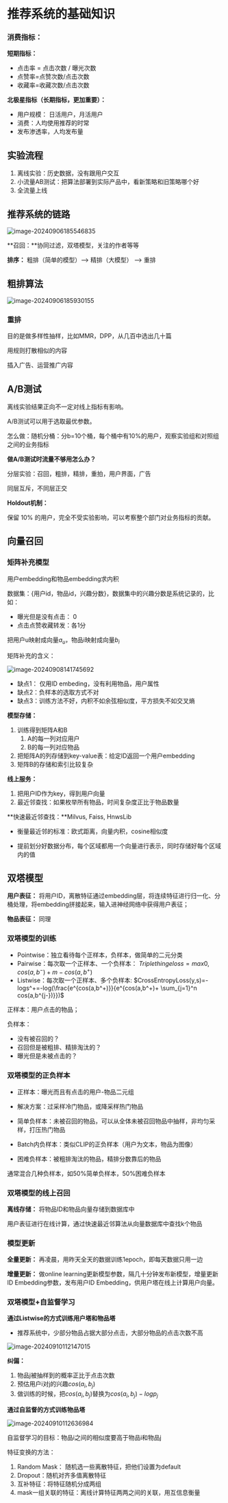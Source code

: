 # 推荐系统的基础知识

### 消费指标：

**短期指标：**

- 点击率 = 点击次数 / 曝光次数
- 点赞率=点赞次数/点击次数
- 收藏率=收藏次数/点击次数

**北极星指标（长期指标，更加重要）：**

- 用户规模： 日活用户，月活用户
- 消费：人均使用推荐的时常
- 发布渗透率，人均发布量



## 实验流程

1. 离线实验：历史数据，没有跟用户交互
2. 小流量AB测试：把算法部署到实际产品中，看新策略和旧策略哪个好
3. 全流量上线



## 推荐系统的链路

![image-20240906185546835](assets/image-20240906185546835-1725620149553-1.png)

**召回：**协同过滤，双塔模型，关注的作者等等

**排序：** 粗排（简单的模型）--> 精排（大模型） --> 重排



## 粗排算法

![image-20240906185930155](assets/image-20240906185930155-1725620385388-3.png)

### 重排

目的是做多样性抽样，比如MMR，DPP，从几百中选出几十篇

用规则打散相似的内容

插入广告、运营推广内容



## A/B测试

离线实验结果正向不一定对线上指标有影响。

A/B测试可以用于选取最优参数。

怎么做：随机分桶：分b=10个桶，每个桶中有10%的用户，观察实验组和对照组之间的业务指标

**做A/B测试时流量不够用怎么办？**

分层实验：召回，粗排，精排，重拍，用户界面，广告

同层互斥，不同层正交

**Holdout机制：**

保留 10% 的⽤户，完全不受实验影响，可以考察整个部门对业务指标的贡献。



## 向量召回

### 矩阵补充模型

用户embedding和物品embedding求内积

数据集：{用户id，物品id，兴趣分数}，数据集中的兴趣分数是系统记录的，比如：

- 曝光但是没有点击： 0
- 点击点赞收藏转发：各1分

把用户u映射成向量$a_u$，物品i映射成向量$b_i$

矩阵补充的含义：

![image-20240908141745692](assets/image-20240908141745692-1725776267767-1.png)

- 缺点1： 仅用ID embeding，没有利用物品，用户属性
- 缺点2：负样本的选取方式不对
- 缺点3：训练方法不好，内积不如余弦相似度，平方损失不如交叉熵

**模型存储：**

1. 训练得到矩阵A和B
   1. A的每一列对应用户
   2. B的每一列对应物品
2. 把矩阵A的列存储到key-value表：给定ID返回一个用户embedding
3. 矩阵B的存储和索引比较复杂

**线上服务：**

1. 把用户ID作为key，得到用户向量
2. 最近邻查找：如果枚举所有物品，时间复杂度正比于物品数量

**快速最近邻查找：**Milvus, Faiss, HnwsLib

- 衡量最近邻的标准：欧式距离，向量内积，cosine相似度

- 提前划分好数据分布，每个区域都用一个向量进行表示，同时存储好每个区域内的值



## 双塔模型

**用户表征：** 将用户ID，离散特征通过embedding层，将连续特征进行归一化、分桶处理，将embedding拼接起来，输入进神经网络中获得用户表征；

**物品表征：** 同理

### 双塔模型的训练

- Pointwise：独立看待每个正样本，负样本，做简单的二元分类
- Pairwise：每次取一个正样本、一个负样本： $Triplet hinge loss=max{0, cos(a,b^-) + m - cos(a, b^+)}$
- Listwise：每次取一个正样本、多个负样本: $CrossEntropyLoss(y,s)=-logs^+=-log(\frac{e^{cos(a,b^+)}}{e^{cos(a,b^+)+ \sum_{j=1}^n cos(a,b^{j-})}})$

正样本：用户点击的物品；

负样本：

- 没有被召回的？
- 召回但是被粗排、精排淘汰的？
- 曝光但是未被点击的？

### 双塔模型的正负样本

- 正样本：曝光而且有点击的用户-物品二元组
- 解决方案：过采样冷门物品，或降采样热门物品

- 简单负样本：未被召回的物品，可以从全体未被召回物品中抽样，非均匀采样，打压热门物品
- Batch内负样本：类似CLIP的正负样本（用户为文本，物品为图像）
- 困难负样本：被粗排淘汰的物品，精排分数靠后的物品

通常混合几种负样本，如50%简单负样本，50%困难负样本

### 双塔模型的线上召回

**离线存储：** 将物品ID和物品向量存储到数据库中

用户表征进行在线计算，通过快速最近邻算法从向量数据库中查找k个物品

### 模型更新

**全量更新：** 再凌晨，用昨天全天的数据训练1epoch，即每天数据只用一边

**增量更新：** 做online learning更新模型参数，隔几十分钟发布新模型，增量更新ID Embedding参数，发布用户ID Embedding，供用户塔在线上计算用户向量。

### 双塔模型+自监督学习

**通过Listwise的方式训练用户塔和物品塔**

- 推荐系统中，少部分物品占据大部分点击，大部分物品的点击次数不高

![image-20240910112147015](assets/image-20240910112147015-1725938508279-1.png)

**纠偏：**

1. 物品j被抽样到的概率正比于点击次数
2. 预估用户i对j的兴趣$cos(a_i,b_j)$
3. 做训练的时候，把$cos(a_i,b_j)$替换为$cos(a_i,b_j)-logp_j$

**通过自监督的方式训练物品塔**

![image-20240910112636984](assets/image-20240910112636984.png)

自监督学习的目标：物品i之间的相似度要高于物品i和物品j

特征变换的方法：

1. Random Mask： 随机选一些离散特征，把他们设置为default
2. Dropout：随机对齐多值离散特征
3. 互补特征：将特征随机分成两组
4. mask一组关联的特征：离线计算特征两两之间的关联，用互信息衡量